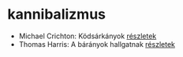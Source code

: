 # kannibalizmus

- Michael Crichton: Ködsárkányok [részletek](_details/Michael%20Crichton.md#id_755)
- Thomas Harris: A bárányok hallgatnak [részletek](_details/Thomas%20Harris.md#id_1032)